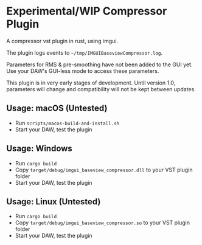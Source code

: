 # Experimental/WIP Compressor Plugin
A compressor vst plugin in rust, using imgui. 

The plugin logs events to `~/tmp/IMGUIBaseviewCompressor.log`.

Parameters for RMS & pre-smoothing have not been added to the GUI yet. Use your DAW's GUI-less mode to access these parameters.

This plugin is in very early stages of development. Until version 1.0, parameters will change and compatibility will not be kept between updates. 

## Usage: macOS (Untested)

- Run `scripts/macos-build-and-install.sh`
- Start your DAW, test the plugin

## Usage: Windows

- Run `cargo build`
- Copy `target/debug/imgui_baseview_compressor.dll` to your VST plugin folder
- Start your DAW, test the plugin

## Usage: Linux (Untested)

- Run `cargo build`
- Copy `target/debug/imgui_baseview_compressor.so` to your VST plugin folder
- Start your DAW, test the plugin


